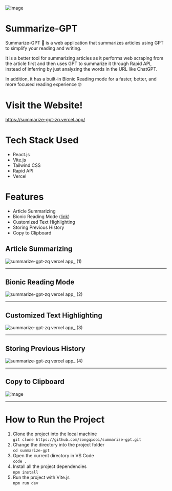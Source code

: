 
<!-- ![summarize-gpt-zq vercel app_](https://github.com/zongqiooi/summarize-gpt/assets/95561298/08adb4ba-e8fe-4c1c-bc80-0c9d6b8fbf47) -->
![image](https://github.com/zongqiooi/summarize-gpt/assets/95561298/9c2ccf87-0372-4ee7-98f9-12a5a64dd7cd)


# Summarize-GPT

Summarize-GPT 📝 is a web application that summarizes articles using GPT to simplify your reading and writing. 

It is a better tool for summarizing articles as it performs web scraping from the article first and then uses GPT to summarize it through Rapid API, instead of inferring by just analyzing the words in the URL like ChatGPT. 

In addition, it has a built-in Bionic Reading mode for a faster, better, and more focused reading experience 🤓

# Visit the Website!

https://summarize-gpt-zq.vercel.app/

# Tech Stack Used

- React.js
- Vite.js
- Tailwind CSS
- Rapid API
- Vercel

# Features

- Article Summarizing
- Bionic Reading Mode ([link](https://www.indiatimes.com/trending/social-relevance/bionic-reading-for-speed-reading-595322.html))
- Customized Text Highlighting
- Storing Previous History
- Copy to Clipboard

## Article Summarizing

![summarize-gpt-zq vercel app_ (1)](https://github.com/zongqiooi/summarize-gpt/assets/95561298/457e6f2f-4f93-4a17-9a0c-6a915be8343f)

---

## Bionic Reading Mode

![summarize-gpt-zq vercel app_ (2)](https://github.com/zongqiooi/summarize-gpt/assets/95561298/f98d29d1-d572-43f6-9f6b-860efdd4c366)

---

## Customized Text Highlighting

![summarize-gpt-zq vercel app_ (3)](https://github.com/zongqiooi/summarize-gpt/assets/95561298/154aa476-a22e-46ba-93c7-0f89a0061c8b)

---

## Storing Previous History

![summarize-gpt-zq vercel app_ (4)](https://github.com/zongqiooi/summarize-gpt/assets/95561298/58e4b8e2-7beb-46f7-9d60-0a3214e4a85c)

---

## Copy to Clipboard

![image](https://github.com/zongqiooi/summarize-gpt/assets/95561298/20e8bb5a-9014-48d0-9304-4ab8a432b506)

---

# How to Run the Project

1. Clone the project into the local machine  
   `git clone https://github.com/zongqiooi/summarize-gpt.git`
2. Change the directory into the project folder  
   `cd summarize-gpt`
3. Open the current directory in VS Code  
   `code .`
4. Install all the project dependencies  
   `npm install`
5. Run the project with Vite.js  
   `npm run dev`
